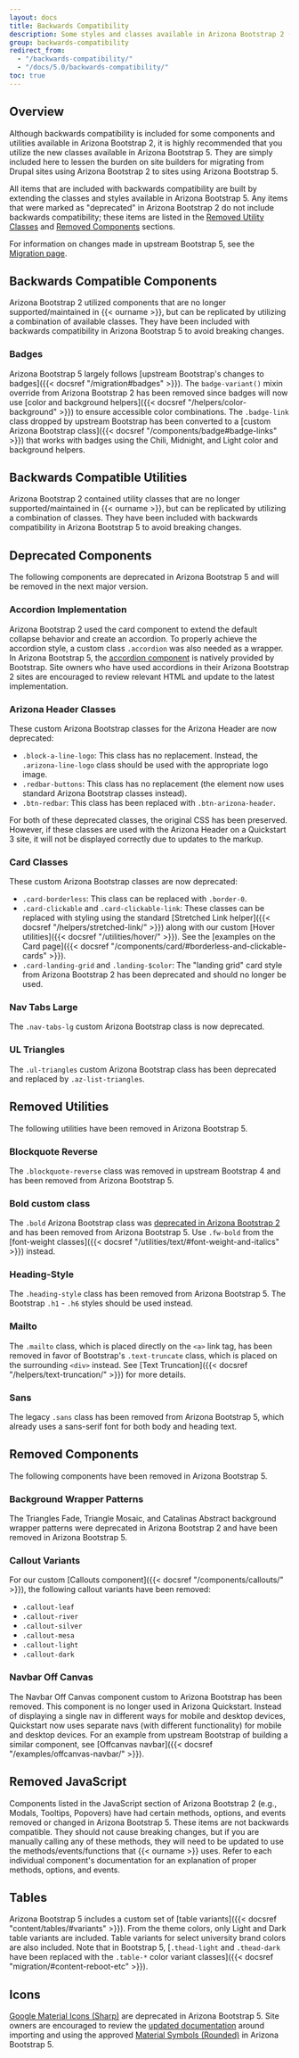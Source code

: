 ```yaml
---
layout: docs
title: Backwards Compatibility
description: Some styles and classes available in Arizona Bootstrap 2 (Bootstrap 4) have been deprecated, replaced, or removed in Arizona Bootstrap 5 (Bootstrap 5).
group: backwards-compatibility
redirect_from:
  - "/backwards-compatibility/"
  - "/docs/5.0/backwards-compatibility/"
toc: true
---
```


## Overview

Although backwards compatibility is included for some components and utilities available in Arizona Bootstrap 2, it is highly recommended that you utilize the new classes available in Arizona Bootstrap 5. They are simply included here to lessen the burden on site builders for migrating from Drupal sites using Arizona Bootstrap 2 to sites using Arizona Bootstrap 5.

All items that are included with backwards compatibility are built by extending the classes and styles available in Arizona Bootstrap 5. Any items that were marked as "deprecated" in Arizona Bootstrap 2 do not include backwards compatibility; these items are listed in the [Removed Utility Classes](#removed-utility-classes) and [Removed Components](#removed-components) sections.

For information on changes made in upstream Bootstrap 5, see the [Migration page](../migration").


## Backwards Compatible Components

Arizona Bootstrap 2 utilized components that are no longer supported/maintained in {{< ourname >}}, but can be replicated by utilizing a combination of available classes. They have been included with backwards compatibility in Arizona Bootstrap 5 to avoid breaking changes.

### Badges

Arizona Bootstrap 5 largely follows [upstream Bootstrap's changes to badges]({{< docsref "/migration#badges" >}}). The `badge-variant()` mixin override from Arizona Bootstrap 2 has been removed since badges will now use [color and background helpers]({{< docsref "/helpers/color-background" >}}) to ensure accessible color combinations. The `.badge-link` class dropped by upstream Bootstrap has been converted to a [custom Arizona Bootstrap class]({{< docsref "/components/badge#badge-links" >}}) that works with badges using the Chili, Midnight, and Light color and background helpers.


## Backwards Compatible Utilities

Arizona Bootstrap 2 contained utility classes that are no longer supported/maintained in {{< ourname >}}, but can be replicated by utilizing a combination of classes. They have been included with backwards compatibility in Arizona Bootstrap 5 to avoid breaking changes.


## Deprecated Components

The following components are deprecated in Arizona Bootstrap 5 and will be removed in the next major version.

### Accordion Implementation

Arizona Bootstrap 2 used the card component to extend the default collapse behavior and create an accordion. To properly achieve the accordion style, a custom class `.accordion` was also needed as a wrapper. In Arizona Bootstrap 5, the [accordion component](../components/accordion/) is natively provided by Bootstrap. Site owners who have used accordions in their Arizona Bootstrap 2 sites are encouraged to review relevant HTML and update to the latest implementation.

### Arizona Header Classes

These custom Arizona Bootstrap classes for the Arizona Header are now deprecated:
- `.block-a-line-logo`: This class has no replacement. Instead, the `.arizona-line-logo` class should be used with the appropriate logo image.
- `.redbar-buttons`: This class has no replacement (the element now uses standard Arizona Bootstrap classes instead).
- `.btn-redbar`: This class has been replaced with `.btn-arizona-header`.

For both of these deprecated classes, the original CSS has been preserved. However, if these classes are used with the Arizona Header on a Quickstart 3 site, it will not be displayed correctly due to updates to the markup.

### Card Classes

These custom Arizona Bootstrap classes are now deprecated:

 - `.card-borderless`: This class can be replaced with `.border-0`.
 - `.card-clickable` and `.card-clickable-link`: These classes can be replaced with styling using the standard [Stretched Link helper]({{< docsref "/helpers/stretched-link/" >}}) along with our custom [Hover utilities]({{< docsref "/utilities/hover/" >}}). See the [examples on the Card page]({{< docsref "/components/card/#borderless-and-clickable-cards" >}}).
 - `.card-landing-grid` and `.landing-$color`: The "landing grid" card style from Arizona Bootstrap 2 has been deprecated and should no longer be used.


### Nav Tabs Large

The `.nav-tabs-lg` custom Arizona Bootstrap class is now deprecated.


### UL Triangles

The `.ul-triangles` custom Arizona Bootstrap class has been deprecated and replaced by `.az-list-triangles`.


## Removed Utilities

The following utilities have been removed in Arizona Bootstrap 5.

### Blockquote Reverse

The `.blockquote-reverse` class was removed in upstream Bootstrap 4 and has been removed from Arizona Bootstrap 5.

### Bold custom class

The `.bold` Arizona Bootstrap class was [deprecated in Arizona Bootstrap 2](https://digital.arizona.edu/arizona-bootstrap/docs/2.0/backwards-compatibility/#fonts--font-styles) and has been removed from Arizona Bootstrap 5. Use `.fw-bold` from the [font-weight classes]({{< docsref "/utilities/text/#font-weight-and-italics" >}}) instead.

### Heading-Style

The `.heading-style` class has been removed from Arizona Bootstrap 5. The Bootstrap `.h1` - `.h6` styles should be used instead.

### Mailto

The `.mailto` class, which is placed directly on the `<a>` link tag, has been removed in favor of Bootstrap's `.text-truncate` class, which is placed on the surrounding `<div>` instead. See [Text Truncation]({{< docsref "/helpers/text-truncation/" >}}) for more details.

### Sans

The legacy `.sans` class has been removed from Arizona Bootstrap 5, which already uses a sans-serif font for both body and heading text.


## Removed Components

The following components have been removed in Arizona Bootstrap 5.

### Background Wrapper Patterns

The Triangles Fade, Triangle Mosaic, and Catalinas Abstract background wrapper patterns were deprecated in Arizona Bootstrap 2 and have been removed in Arizona Bootstrap 5.

### Callout Variants

For our custom [Callouts component]({{< docsref "/components/callouts/" >}}), the following callout variants have been removed:
 - `.callout-leaf`
 - `.callout-river`
 - `.callout-silver`
 - `.callout-mesa`
 - `.callout-light`
 - `.callout-dark`

 ### Navbar Off Canvas

The Navbar Off Canvas component custom to Arizona Bootstrap has been removed. This component is no longer used in Arizona Quickstart. Instead of displaying a single nav in different ways for mobile and desktop devices, Quickstart now uses separate navs (with different functionality) for mobile and desktop devices. For an example from upstream Bootstrap of building a similar component, see [Offcanvas navbar]({{< docsref "/examples/offcanvas-navbar/" >}}).



## Removed JavaScript

Components listed in the JavaScript section of Arizona Bootstrap 2 (e.g., Modals, Tooltips, Popovers) have had certain methods, options, and events removed or changed in Arizona Bootstrap 5. These items are not backwards compatible. They should not cause breaking changes, but if you are manually calling any of these methods, they will need to be updated to use the methods/events/functions that {{< ourname >}} uses. Refer to each individual component's documentation for an explanation of proper methods, options, and events.

## Tables

Arizona Bootstrap 5 includes a custom set of [table variants]({{< docsref "content/tables/#variants" >}}). From the theme colors, only Light and Dark table variants are included. Table variants for select university brand colors are also included. Note that in Bootstrap 5, [`.thead-light` and `.thead-dark` have been replaced with the `.table-*` color variant classes]({{< docsref "migration/#content-reboot-etc" >}}).

## Icons

[Google Material Icons (Sharp)](https://fonts.google.com/icons?icon.style=Sharp&icon.set=Material+Icons) are deprecated in Arizona Bootstrap 5. Site owners are encouraged to review
the [updated documentation](../icons/) around importing and using the approved [Material Symbols (Rounded)](https://fonts.google.com/icons?icon.style=Rounded&icon.set=Material+Symbols&icon.size=24&icon.color=%23e3e3e3) in Arizona
Bootstrap 5.

